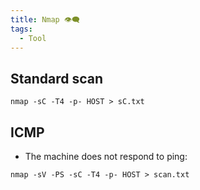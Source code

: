 ```yaml
---
title: Nmap 👁️‍🗨️
tags:
  - Tool
---
```

## Standard scan

```shell
nmap -sC -T4 -p- HOST > sC.txt
```

## ICMP

- The machine does not respond to ping:

```shell
nmap -sV -PS -sC -T4 -p- HOST > scan.txt 
```